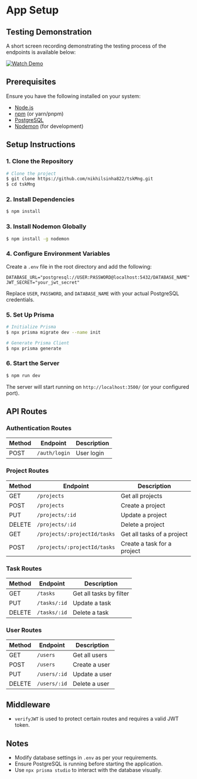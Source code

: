 # App Setup

## Testing Demonstration
A short screen recording demonstrating the testing process of the endpoints is available below:

[![Watch Demo](https://img.shields.io/badge/Watch-Demo-blue)](https://youtu.be/khtEOLPmXWI)

## Prerequisites

Ensure you have the following installed on your system:
- [Node.js](https://nodejs.org/)
- [npm](https://www.npmjs.com/) (or yarn/pnpm)
- [PostgreSQL](https://www.postgresql.org/)
- [Nodemon](https://nodemon.io/) (for development)

## Setup Instructions

### 1. Clone the Repository
```sh
# Clone the project
$ git clone https://github.com/nikhilsinha822/tskMng.git
$ cd tskMng
```

### 2. Install Dependencies
```sh
$ npm install
```

### 3. Install Nodemon Globally
```sh
$ npm install -g nodemon
```

### 4. Configure Environment Variables
Create a `.env` file in the root directory and add the following:
```env
DATABASE_URL="postgresql://USER:PASSWORD@localhost:5432/DATABASE_NAME"
JWT_SECRET="your_jwt_secret"
```
Replace `USER`, `PASSWORD`, and `DATABASE_NAME` with your actual PostgreSQL credentials.

### 5. Set Up Prisma
```sh
# Initialize Prisma
$ npx prisma migrate dev --name init

# Generate Prisma Client
$ npx prisma generate
```

### 6. Start the Server
```sh
$ npm run dev
```
The server will start running on `http://localhost:3500/` (or your configured port).

## API Routes

### Authentication Routes
| Method | Endpoint  | Description |
|--------|----------|-------------|
| POST   | `/auth/login` | User login |

### Project Routes
| Method | Endpoint | Description |
|--------|----------|-------------|
| GET    | `/projects` | Get all projects |
| POST   | `/projects` | Create a project |
| PUT    | `/projects/:id` | Update a project |
| DELETE | `/projects/:id` | Delete a project |
| GET    | `/projects/:projectId/tasks` | Get all tasks of a project |
| POST   | `/projects/:projectId/tasks` | Create a task for a project |

### Task Routes
| Method | Endpoint | Description |
|--------|----------|-------------|
| GET    | `/tasks` | Get all tasks by filter |
| PUT    | `/tasks/:id` | Update a task |
| DELETE | `/tasks/:id` | Delete a task |

### User Routes
| Method | Endpoint | Description |
|--------|----------|-------------|
| GET    | `/users` | Get all users |
| POST   | `/users` | Create a user |
| PUT    | `/users/:id` | Update a user |
| DELETE | `/users/:id` | Delete a user |

## Middleware
- `verifyJWT` is used to protect certain routes and requires a valid JWT token.

## Notes
- Modify database settings in `.env` as per your requirements.
- Ensure PostgreSQL is running before starting the application.
- Use `npx prisma studio` to interact with the database visually.



